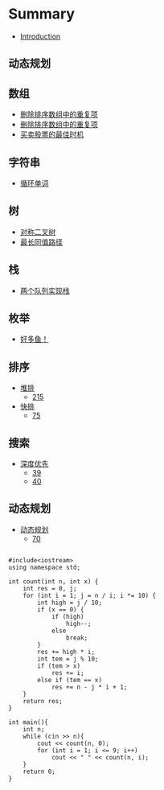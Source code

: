 # Summary

* [Introduction](README.md)

## 动态规划

## 数组

* [删除排序数组中的重复项](/array/cn-26.md)
* [删除排序数组中的重复项](/array/cn-27.md)
* [买卖股票的最佳时机](/array/cn-121.md)

## 字符串

* [循环单词](/string/loop_word.md)

## 树

* [对称二叉树](/tree/cn-101.md)
* [最长同值路径](/tree/cn-687.md)

## 栈

* [两个队列实现栈](/stack/cn-225.md)

## 枚举

* [好多鱼！](/enumeration/many_fish.md)

## 排序

* [堆排](/sort/heap.md)
    * [215](/sort/heap/215.md)
* [快排]()
    * [75](/sort/quick/75.md)

## 搜索

* [深度优先]()
    * [39](/research/dfs/39.md)
    * [40](research/dfs/40.md)

## 动态规划

* [动态规划]()
    * [70](/dynamic/70.md)

```

#include<iostream>
using namespace std;
 
int count(int n, int x) {
    int res = 0, j;
    for (int i = 1; j = n / i; i *= 10) {
        int high = j / 10;
        if (x == 0) {
            if (high)
                high--;
            else
                break;
        }
        res += high * i;
        int tem = j % 10;
        if (tem > x)
            res += i;
        else if (tem == x)
            res += n - j * i + 1;
    }
    return res;
}
 
int main(){
    int n;
    while (cin >> n){
        cout << count(n, 0);
        for (int i = 1; i <= 9; i++)
            cout << " " << count(n, i);
    }
    return 0;
}
```

